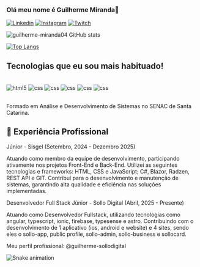 
### Olá meu nome é Guilherme Miranda👋

[![Linkedin](https://img.shields.io/badge/LinkedIn-0077B5?style=for-the-badge&logo=linkedin&logoColor=white)](https://www.linkedin.com/in/guilherme-miranda-84449b241/)
[![Instagram](https://img.shields.io/badge/Instagram-E4405F?style=for-the-badge&logo=instagram&logoColor=white)](https://www.instagram.com/mir_gui/)
[![Twitch](https://img.shields.io/badge/Twitch-9146FF?style=for-the-badge&logo=twitch&logoColor=white)](https://twitch.tv/zGuilhermeTM)

![guilherme-miranda04 GitHub stats](https://github-readme-stats.vercel.app/api?username=guilherme-miranda04&show_icons=true&theme=dark)

[![Top Langs](https://github-readme-stats.vercel.app/api/top-langs/?username=guilherme-miranda04&layout=compact&theme=dark)](https://github.com/guilherme-miranda04/github-readme-stats)

## Tecnologias que eu sou mais habituado!

<div style="display: inline_block"> <br/>
    <img align="center" alt="html5" src="https://img.shields.io/badge/HTML5-E34F26?style=for-the-badge&logo=html5&logoColor=white">
    <img align="center" alt="css" src="https://img.shields.io/badge/CSS3-1572B6?style=for-the-badge&logo=css3&logoColor=white">
    <img align="center" alt="css" src="https://img.shields.io/badge/Java-ED8B00?style=for-the-badge&logo=openjdk&logoColor=white">
    <img align="center" alt="css" src="https://img.shields.io/badge/JavaScript-323330?style=for-the-badge&logo=javascript&logoColor=F7DF1E">
    <img align="center" alt="css" src="https://img.shields.io/badge/MySQL-00000F?style=for-the-badge&logo=mysql&logoColor=white">
    <img align="center" alt="css" src="https://img.shields.io/badge/Node.js-43853D?style=for-the-badge&logo=node.js&logoColor=white">
</div><br/>

Formado em Análise e Desenvolvimento de Sistemas no SENAC de Santa Catarina.

## 💼 Experiência Profissional
Júnior - Sisgel (Setembro, 2024 - Dezembro 2025)

Atuando como membro da equipe de desenvolvimento, participando ativamente nos projetos Front-End e Back-End. Utilizei as seguintes tecnologias e frameworks: HTML, CSS e JavaScript; C#, Blazor, Radzen, REST API e GIT. Contribuí para o desenvolvimento e manutenção de sistemas, garantindo alta qualidade e eficiência nas soluções implementadas.

Desenvolvedor Full Stack Júnior - Sollo Digital (Abril, 2025 - Presente)

Atuando como Desenvolvedor Fullstack, utilizando tecnologias como angular, typescript, ionic, firebase, typesense e astro. Contribuindo com o desenvolvimento de 1 aplicativo (ios, android e website) e 4 sites, sendo eles o sollo-app, public profile, sollo-admin, sollo-business e sollocard.


Meu perfil profissional: @guilherme-sollodigital

<img src="https://raw.githubusercontent.com/zGuilhermeTM/zGuilhermeTM/output/snake.svg" alt="Snake animation" />

###
